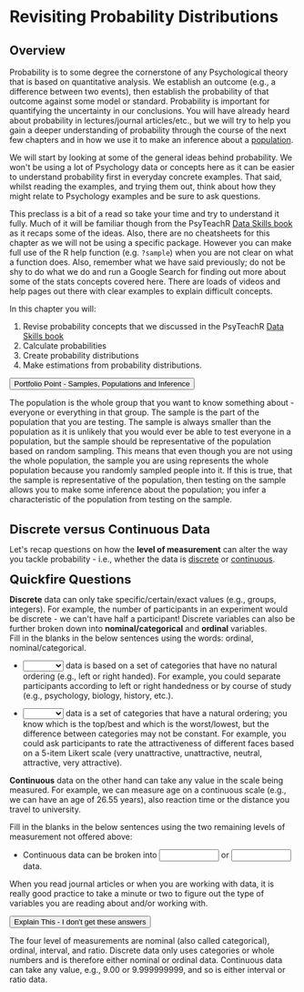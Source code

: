 # Revisiting Probability Distributions

## Overview

Probability is to some degree the cornerstone of any Psychological theory that is based on quantitative analysis. We establish an outcome (e.g., a difference between two events), then establish the probability of that outcome against some model or standard. Probability is important for quantifying the uncertainty in our conclusions. You will have already heard about probability in lectures/journal articles/etc., but we will try to help you gain a deeper understanding of probability through the course of the next few chapters and in how we use it to make an inference about a <a class='glossary' target='_blank' title='All members of a group that we wish to generalise our findings to. E.g. all students taking Psychology at the University of Glasgow. We draw our testing sample from the population.' href='https://psyteachr.github.io/glossary/p#population'>population</a>. 

We will start by looking at some of the general ideas behind probability. We won't be using a lot of Psychology data or concepts here as it can be easier to understand probability first in everyday concrete examples. That said, whilst reading the examples, and trying them out, think about how they might relate to Psychology examples and be sure to ask questions. 

This preclass is a bit of a read so take your time and try to understand it fully. Much of it will be familiar though from the PsyTeachR <a href="https://psyteachr.github.io/" target = "_blank">Data Skills book</a> as it recaps some of the ideas. Also, there are no cheatsheets for this chapter as we will not be using a specific package. However you can make full use of the R help function (e.g. `?sample`) when you are not clear on what a function does. Also, remember what we have said previously; do not be shy to do what we do and run a Google Search for finding out more about some of the stats concepts covered here. There are loads of videos and help pages out there with clear examples to explain difficult concepts. 

In this chapter you will:

1. Revise probability concepts that we discussed in the PsyTeachR <a href="https://psyteachr.github.io/" target = "_blank">Data Skills book</a>
2. Calculate probabilities 
3. Create probability distributions
4. Make estimations from probability distributions.


<div class='webex-solution'><button>Portfolio Point - Samples, Populations and Inference</button>

<div class="info">
<p>The population is the whole group that you want to know something about - everyone or everything in that group. The sample is the part of the population that you are testing. The sample is always smaller than the population as it is unlikely that you would ever be able to test everyone in a population, but the sample should be representative of the population based on random sampling. This means that even though you are not using the whole population, the sample you are using represents the whole population because you randomly sampled people into it. If this is true, that the sample is representative of the population, then testing on the sample allows you to make some inference about the population; you infer a characteristic of the population from testing on the sample.</p>
</div>

</div>


<br>
<span style="font-size: 22px; font-weight: bold; color: var(--black);">Discrete versus Continuous Data</span>

Let's recap questions on how the **level of measurement** can alter the way you tackle probability - i.e., whether the data is <a class='glossary' target='_blank' title='Data that can only take certain values, such as integers.' href='https://psyteachr.github.io/glossary/d#discrete'>discrete</a> or <a class='glossary' target='_blank' title='Data that can take on any values between other existing values.' href='https://psyteachr.github.io/glossary/c#continuous'>continuous</a>.

<span style="font-size: 22px; font-weight: bold; color: var(--green);">Quickfire Questions</span>

**Discrete** data can only take specific/certain/exact values (e.g., groups, integers). For example, the number of  participants in an experiment would be discrete - we can't have half a participant! Discrete variables can also be further broken down into **nominal/categorical** and **ordinal** variables. 
<br>
Fill in the blanks in the below sentences using the words: ordinal, nominal/categorical.

* <select class='webex-select'><option value='blank'></option><option value='answer'>Nominal</option><option value=''>Ordinal</option></select> data is based on a set of categories that have no natural ordering (e.g., left or right handed). For example, you could separate participants according to left or right handedness or by course of study (e.g., psychology, biology, history, etc.).

* <select class='webex-select'><option value='blank'></option><option value=''>Nominal</option><option value='answer'>Ordinal</option></select> data is a set of categories that have a natural ordering; you know which is the top/best and which is the worst/lowest, but the difference between categories may not be constant. For example, you could ask participants to rate the attractiveness of different faces based on a 5-item Likert scale (very unattractive, unattractive, neutral, attractive, very attractive).

**Continuous** data on the other hand can take any value in the scale being measured. For example, we can measure age on a continuous scale (e.g., we can have an age of 26.55 years), also reaction time or the distance you travel to university. 

Fill in the blanks in the below sentences using the two remaining levels of measurement not offered above:

* Continuous data can be broken into <input class='webex-solveme nospaces ignorecase' size='10' data-answer='["interval","ratio"]'/> or <input class='webex-solveme nospaces ignorecase' size='10' data-answer='["interval","ratio"]'/> data.

When you read journal articles or when you are working with data, it is really good practice to take a minute or two to figure out the type of variables you are reading about and/or working with. 


<div class='webex-solution'><button>Explain This - I don't get these answers</button>

<div class="info">
<p>The four level of measurements are nominal (also called categorical), ordinal, interval, and ratio. Discrete data only uses categories or whole numbers and is therefore either nominal or ordinal data. Continuous data can take any value, e.g., 9.00 or 9.999999999, and so is either interval or ratio data.</p>
</div>

</div>

